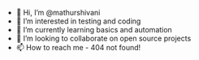 - 👋 Hi, I’m @mathurshivani
- 👀 I’m interested in testing and coding 
- 🌱 I’m currently learning basics and automation 
- 💞️ I’m looking to collaborate on open source projects
- 📫 How to reach me - 404 not found!

<!---
mathurshivani/mathurshivani is a ✨ special ✨ repository because its `README.md` (this file) appears on your GitHub profile.
You can click the Preview link to take a look at your changes.
--->
